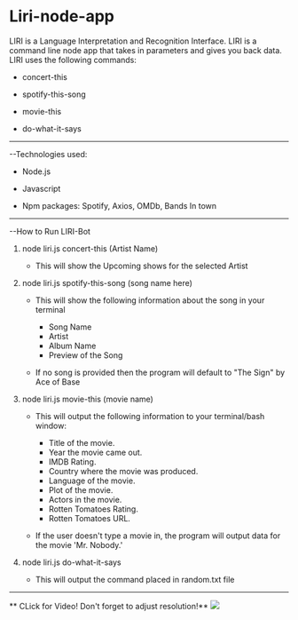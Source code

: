 # Liri-node-app


LIRI is a Language Interpretation and Recognition Interface. LIRI is a command line node app that takes in parameters and gives you back data. LIRI uses the following commands:

   * concert-this
     
   * spotify-this-song
   
   * movie-this
   
   * do-what-it-says
   
   ___

--Technologies used:

* Node.js

* Javascript

* Npm packages: Spotify, Axios, OMDb, Bands In town

___

--How to Run LIRI-Bot

1) node liri.js concert-this (Artist Name)
   * This will show the Upcoming shows for the selected Artist

2) node liri.js spotify-this-song (song name here)
   * This will show the following information about the song in your terminal
      - Song Name
      - Artist
      - Album Name
      - Preview of the Song

   * If no song is provided then the program will default to
   "The Sign" by Ace of Base


3) node liri.js movie-this (movie name)

   * This will output the following information to your terminal/bash window:

      -  Title of the movie.
      -  Year the movie came out.
      -  IMDB Rating.
      -  Country where the movie was produced.
      -  Language of the movie.
      -  Plot of the movie.
      -  Actors in the movie.
      -  Rotten Tomatoes Rating.
      -  Rotten Tomatoes URL.
    
    * If the user doesn't type a movie in, the program will output data for the movie 'Mr. Nobody.'

4) node liri.js do-what-it-says

     * This will output the command placed in random.txt file

___
** CLick for Video! Don't forget to adjust resolution!**
[![](https://i.vimeocdn.com/video/746503578.jpg)](https://player.vimeo.com/video/306703692)

